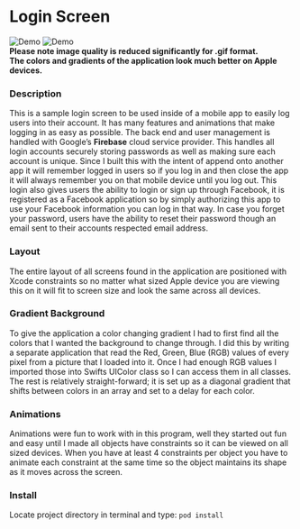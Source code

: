 # Login Screen

![Demo](http://i.imgur.com/zoma2Ax.gif)				![Demo](http://i.imgur.com/wRd409c.gif)   
**Please note image quality is reduced significantly for .gif format.**   
**The colors and gradients of the application look much better on Apple devices.**   

### Description
This is a sample login screen to be used inside of a mobile app to easily log users into their account. It has many features and animations that make logging in as easy as possible. The back end and user management is handled with Google’s **Firebase** cloud service provider. This handles all login accounts securely storing passwords as well as making sure each account is unique. Since I built this with the intent of append onto another app it will remember logged in users so if you log in and then close the app it will always remember you on that mobile device until you log out. This login also gives users the ability to login or sign up through Facebook, it is registered as a Facebook application so by simply authorizing this app to use your Facebook information you can log in that way. In case you forget your password, users have the ability to reset their password though an email sent to their accounts respected email address.

### Layout
The entire layout of all screens found in the application are positioned with Xcode constraints so no matter what sized Apple device you are viewing this on it will fit to screen size and look the same across all devices.

### Gradient Background
To give the application a color changing gradient I had to first find all the colors that I wanted the background to change through. I did this by writing a separate application that read the Red, Green, Blue (RGB) values of every pixel from a picture that I loaded into it. Once I had enough RGB values I imported those into Swifts UIColor class so I can access them in all classes.
The rest is relatively straight-forward; it is set up as a diagonal gradient that shifts between colors in an array and set to a delay for each color.

### Animations
Animations were fun to work with in this program, well they started out fun and easy until I made all objects have constraints so it can be viewed on all sized devices. When you have at least 4 constraints per object you have to animate each constraint at the same time so the object maintains its shape as it moves across the screen. 

### Install
Locate project directory in terminal and type: `pod install`
